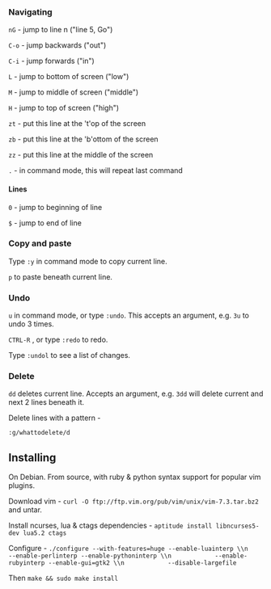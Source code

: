 ### Navigating

`nG` - jump to line n ("line 5, Go")

`C-o` - jump backwards ("out")

`C-i` - jump forwards ("in")

`L` - jump to bottom of screen ("low")

`M` - jump to middle of screen ("middle")

`H` - jump to top of screen ("high")

`zt` - put this line at the 't'op of the screen

`zb` - put this line at the 'b'ottom of the screen

`zz` - put this line at the middle of the screen

`.` - in command mode, this will repeat last command

#### Lines

`0` - jump to beginning of line

`$` - jump to end of line

### Copy and paste

Type `:y` in command mode to copy current line.

`p` to paste beneath current line.

### Undo

`u` in command mode, or type `:undo`. This accepts an argument, e.g. `3u` to undo 3 times.

`CTRL-R` , or type `:redo` to redo.

Type `:undol` to see a list of changes.

### Delete

`dd` deletes current line. Accepts an argument, e.g. `3dd` will delete current and next 2 lines beneath it.

Delete lines with a pattern -

`:g/whattodelete/d`

## Installing

On Debian. From source, with ruby & python syntax support for popular vim plugins.

Download vim - `curl -O ftp://ftp.vim.org/pub/vim/unix/vim-7.3.tar.bz2` and untar.

Install ncurses, lua & ctags dependencies - `aptitude install libncurses5-dev lua5.2 ctags`

Configure - `./configure --with-features=huge --enable-luainterp \\n            --enable-perlinterp --enable-pythoninterp \\n            --enable-rubyinterp --enable-gui=gtk2 \\n            --disable-largefile`

Then `make && sudo make install`
